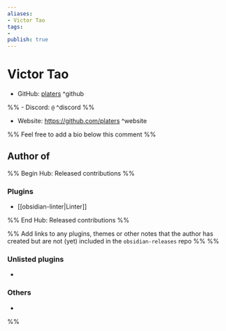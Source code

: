 ```yaml
---
aliases:
- Victor Tao
tags: 
- 
publish: true
---
```


# Victor Tao

- GitHub: [platers](https://github.com/platers/) ^github

%% - Discord: `@` ^discord %%

- Website: <https://github.com/platers> ^website

<!-- - [[Publish sites|Publish site]]: ^publish -->

%% Feel free to add a bio below this comment %%


## Author of

%% Begin Hub: Released contributions %%
### Plugins
- [[obsidian-linter|Linter]]

%% End Hub: Released contributions %%

%% Add links to any plugins, themes or other notes that the author has created but are not (yet) included in the `obsidian-releases` repo %%
%%
### Unlisted plugins

- 

### Others

- 
%%

<!--
## Sponsor this author

- [[GitHub sponsors]]: [Sponsor @platers on GitHub Sponsors](https://github.com/sponsors/platers) ^github-sponsor
- [[Buy me a coffee]]: ^buy-me-a-coffee
- [[PayPal]]: ^paypal
- [[Patreon]]: ^patreon

-->

<!--
## Follow this author

- [[YouTube Channels|On YouTube]]: ^youtube
- Twitter: ^twitter
- ...
-->